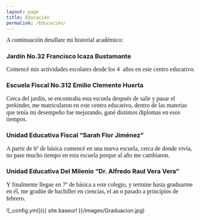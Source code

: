 ```yaml
---
layout: page
title: Educación
permalink: /Educación/
---
```

<p style='margin-top:0cm;margin-right:0cm;margin-bottom:10.0pt;margin-left:0cm;line-height:115%;font-size:15px;font-family:"Calibri","sans-serif";'><span style="font-size:16px;line-height:115%;">A continuaci&oacute;n detallare mi historial acad&eacute;mico:</span></p>

### Jardín No.32 Francisco Icaza Bustamante
<p style='margin-top:0cm;margin-right:0cm;margin-bottom:10.0pt;margin-left:0cm;line-height:115%;font-size:15px;font-family:"Calibri","sans-serif";'><span style="font-size:16px;line-height:115%;">Comenc&eacute; mis actividades escolares desde los 4 &nbsp;a&ntilde;os en este centro educativo.</span></p>

### Escuela Fiscal No.312 Emilio Clemente Huerta
<p style='margin-top:0cm;margin-right:0cm;margin-bottom:10.0pt;margin-left:0cm;line-height:115%;font-size:15px;font-family:"Calibri","sans-serif";'><span style="font-size:16px;line-height:115%;">Cerca del jard&iacute;n, se encontraba esta escuela despu&eacute;s de salir y pasar el prekinder, me matricularon en este centro educativo, dentro de las materias que ten&iacute;a mi desempe&ntilde;o fue mejorando, gan&eacute; distintos diplomas en esos tiempos.</span></p>

### Unidad Educativa Fiscal “Sarah Flor Jiménez”
<p style='margin-top:0cm;margin-right:0cm;margin-bottom:10.0pt;margin-left:0cm;line-height:115%;font-size:15px;font-family:"Calibri","sans-serif";'><span style="font-size:16px;line-height:115%;">A partir de 6&ordm; de b&aacute;sica comenc&eacute; en una nueva escuela, cerca de donde viv&iacute;a, no pase mucho tiempo en esta escuela porque al a&ntilde;o me cambiaron.</span></p>

### Unidad Educativa Del Milenio “Dr. Alfredo Raul Vera Vera”
<p style='margin-top:0cm;margin-right:0cm;margin-bottom:10.0pt;margin-left:0cm;line-height:115%;font-size:15px;font-family:"Calibri","sans-serif";'><span style="font-size:16px;line-height:115%;">Y finalmente llegue en 7&ordm; de b&aacute;sica a este colegio, y termine hasta graduarme en &eacute;l, me grad&uacute;e de bachiller en ciencias, el an o pasado a principios de febrero.</span></p>


![_config.yml]({{ site.baseurl }}/images/Graduacion.jpg)
